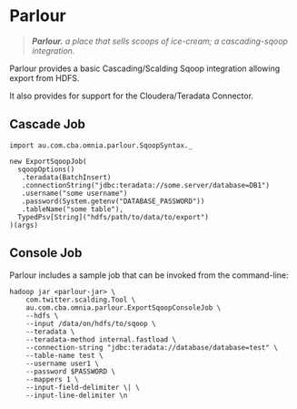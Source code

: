Parlour
=======

> ***Parlour.*** *a place that sells scoops of ice-cream; a cascading-sqoop integration.*

Parlour provides a basic Cascading/Scalding Sqoop integration allowing export from HDFS.

It also provides for support for the Cloudera/Teradata Connector.

Cascade Job
-----------

    import au.com.cba.omnia.parlour.SqoopSyntax._

    new ExportSqoopJob(
      sqoopOptions()
       .teradata(BatchInsert)
       .connectionString("jdbc:teradata://some.server/database=DB1")
       .username("some username")
       .password(System.getenv("DATABASE_PASSWORD"))
       .tableName("some table"),
      TypedPsv[String]("hdfs/path/to/data/to/export")
    )(args)


Console Job
-----------

Parlour includes a sample job that can be invoked from the command-line:

    hadoop jar <parlour-jar> \
        com.twitter.scalding.Tool \
        au.com.cba.omnia.parlour.ExportSqoopConsoleJob \
        --hdfs \
        --input /data/on/hdfs/to/sqoop \
        --teradata \
        --teradata-method internal.fastload \
        --connection-string "jdbc:teradata://database/database=test" \
        --table-name test \
        --username user1 \
        --password $PASSWORD \
        --mappers 1 \
        --input-field-delimiter \| \
        --input-line-delimiter \n

